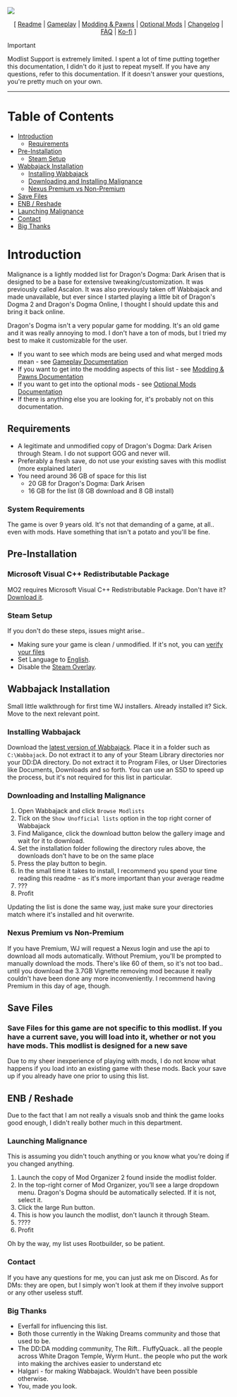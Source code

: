 ![](https://raw.githubusercontent.com/Oghma-Infinium/Malignance/main/Media/ListBanner.webp)

<p align="center">
  [ <a href="https://github.com/Oghma-Infinium/Malignance/blob/main/README.md">Readme</a> |
  <a href="https://github.com/Oghma-Infinium/Malignance/blob/main/Documentation/GAMEPLAY.md">Gameplay</a> |
  <a href="https://github.com/Oghma-Infinium/Malignance/blob/main/Documentation/MODDING%20AND%20PAWNS.md">Modding & Pawns</a> |
  <a href="https://github.com/Oghma-Infinium/Malignance/blob/main/Documentation/OPTIONAL%20MODS.md">Optional Mods</a> |
  <a href="https://github.com/Oghma-Infinium/Malignance/blob/main/CHANGELOG.md">Changelog</a> |
  <a href="https://github.com/Oghma-Infinium/Malignance/blob/main/Documentation/FAQ.md">FAQ</a> |
  <a href="https://ko-fi.com/maelstrom_">Ko-fi</a> ]
</p>

> [!IMPORTANT]
> Modlist Support is extremely limited. I spent a lot of time putting together this documentation, I didn't do it just to repeat myself. If you have any questions, refer to this documentation. If it doesn't answer your questions, you're pretty much on your own.
---

# Table of Contents
- [Introduction](#introduction)
  - [Requirements](#requirements)
- [Pre-Installation](#pre-installation)
  - [Steam Setup](#steam-setup)
- [Wabbajack Installation](#wabbajack-installation)
  - [Installing Wabbajack](#installing-wabbajack)
  - [Downloading and Installing Malignance](#downloading-and-installing-malignance)
  - [Nexus Premium vs Non-Premium](#nexus-premium-vs-non-premium)
- [Save Files](#save-files)
- [ENB / Reshade](#enb--reshade)
- [Launching Malignance](#launching-malignance)
- [Contact](#contact)
- [Big Thanks](#big-thanks)
  

# Introduction

Malignance is a lightly modded list for Dragon's Dogma: Dark Arisen that is designed to be a base for extensive tweaking/customization. It was previously called Ascalon. It was also previously taken off Wabbajack and made unavailable, but ever since I started playing a little bit of Dragon's Dogma 2 and Dragon's Dogma Online, I thought I should update this and bring it back online.

Dragon's Dogma isn't a very popular game for modding. It's an old game and it was really annoying to mod. I don't have a ton of mods, but I tried my best to make it customizable for the user.

- If you want to see which mods are being used and what merged mods mean - see [Gameplay Documentation](https://github.com/Oghma-Infinium/Malignance/blob/main/Documentation/GAMEPLAY.md)
- If you want to get into the modding aspects of this list - see [Modding & Pawns Documentation](https://github.com/Oghma-Infinium/Malignance/blob/main/Documentation/MODDING%20AND%20PAWNS.md)
- If you want to get into the optional mods - see [Optional Mods Documentation](https://github.com/Oghma-Infinium/Malignance/blob/main/Documentation/OPTIONAL%20MODS.md)
- If there is anything else you are looking for, it's probably not on this documentation.

## Requirements 

- A legitimate and unmodified copy of Dragon's Dogma: Dark Arisen through Steam. I do not support GOG and never will.
- Preferably a fresh save, do not use your existing saves with this modlist (more explained later)
- You need around 36 GB of space for this list
   - 20 GB for Dragon's Dogma: Dark Arisen
   - 16 GB for the list (8 GB download and 8 GB install)
  
### System Requirements

The game is over 9 years old. It's not that demanding of a game, at all.. even with mods. Have something that isn't a potato and you'll be fine. 

## Pre-Installation

### Microsoft Visual C++ Redistributable Package

MO2 requires Microsoft Visual C++ Redistributable Package. Don't have it? [Download it](https://aka.ms/vs/16/release/vc_redist.x64.exe).

### Steam Setup

If you don't do these steps, issues might arise..

- Making sure your game is clean / unmodified. If it's not, you can [verify your files](https://raw.githubusercontent.com/Oghma-Infinium/Malignance/main/Media/Verify.png)
- Set Language to [English](https://raw.githubusercontent.com/Oghma-Infinium/Malignance/main/Media/English.png).
- Disable the [Steam Overlay](https://raw.githubusercontent.com/Oghma-Infinium/Malignance/main/Media/Steam%20Overlay.png).

## Wabbajack Installation

Small little walkthrough for first time WJ installers. Already installed it? Sick. Move to the next relevant point.

### Installing Wabbajack

Download the [latest version of Wabbajack](https://github.com/wabbajack-tools/wabbajack/releases). Place it in a folder such as `C:\Wabbajack`. Do not extract it to any of your Steam Library directories nor your DD:DA directory. Do not extract it to Program Files, or User Directories like Documents, Downloads and so forth. You can use an SSD to speed up the process, but it's not required for this list in particular.

### Downloading and Installing Malignance

1. Open Wabbajack and click `Browse Modlists`
2. Tick on the `Show Unofficial lists` option in the top right corner of Wabbajack
3. Find Maligance, click the download button below the gallery image and wait for it to download.
4. Set the installation folder following the directory rules above, the downloads don't have to be on the same place
5. Press the play button to begin.
6. In the small time it takes to install, I recommend you spend your time reading this readme - as it's more important than your average readme
7. ???
8. Profit

Updating the list is done the same way, just make sure your directories match where it's installed and hit overwrite.

### Nexus Premium vs Non-Premium

If you have Premium, WJ will request a Nexus login and use the api to download all mods automatically. Without Premium, you'll be prompted to manually download the mods. There's like 60 of them, so it's not too bad.. until you download the 3.7GB Vignette removing mod because it really couldn't have been done any more inconveniently. I recommend having Premium in this day of age, though.

## Save Files

### **Save Files for this game are not specific to this modlist. If you have a current save, you will load into it, whether or not you have mods. This modlist is designed for a new save**

Due to my sheer inexperience of playing with mods, I do not know what happens if you load into an existing game with these mods. Back your save up if you already have one prior to using this list.

## ENB / Reshade

Due to the fact that I am not really a visuals snob and think the game looks good enough, I didn't really bother much in this department.

### Launching Malignance

This is assuming you didn't touch anything or you know what you're doing if you changed anything.

1. Launch the copy of Mod Organizer 2 found inside the modlist folder.
2. In the top-right corner of Mod Organizer, you’ll see a large dropdown menu. Dragon's Dogma should be automatically selected. If it is not, select it.
3. Click the large Run button.
4. This is how you launch the modlist, don't launch it through Steam.
5. ????
6. Profit

Oh by the way, my list uses Rootbuilder, so be patient.

### Contact

If you have any questions for me, you can just ask me on Discord. As for DMs: they are open, but I simply won't look at them if they involve support or any other useless stuff. 

### Big Thanks

- Everfall for influencing this list.
- Both those currently in the Waking Dreams community and those that used to be.
- The DD:DA modding community, The Rift.. FluffyQuack.. all the people across White Dragon Temple, Wyrm Hunt.. the people who put the work into making the archives easier to understand etc
- Halgari - for making Wabbajack. Wouldn't have been possible otherwise.
- You, made you look.

